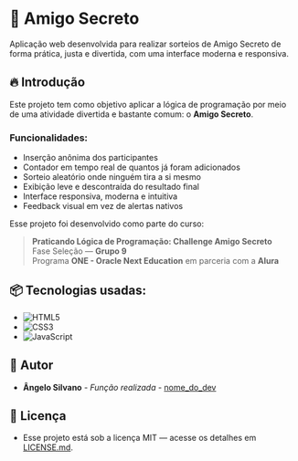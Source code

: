 # 🎁 Amigo Secreto

Aplicação web desenvolvida para realizar sorteios de Amigo Secreto de forma prática, justa e divertida, com uma interface moderna e responsiva.

## 🔥 Introdução

Este projeto tem como objetivo aplicar a lógica de programação por meio de uma atividade divertida e bastante comum: o **Amigo Secreto**.

### Funcionalidades:

- Inserção anônima dos participantes
- Contador em tempo real de quantos já foram adicionados
- Sorteio aleatório onde ninguém tira a si mesmo
- Exibição leve e descontraída do resultado final
- Interface responsiva, moderna e intuitiva
- Feedback visual em vez de alertas nativos

Esse projeto foi desenvolvido como parte do curso:

> **Praticando Lógica de Programação: Challenge Amigo Secreto**  
> Fase Seleção — **Grupo 9**  
> Programa **ONE - Oracle Next Education** em parceria com a **Alura**


## 📦 Tecnologias usadas:

* ![HTML5](https://img.shields.io/badge/html5-%23E34F26.svg?style=for-the-badge&logo=html5&logoColor=white)
* ![CSS3](https://img.shields.io/badge/css3-%231572B6.svg?style=for-the-badge&logo=css3&logoColor=white)
* ![JavaScript](https://img.shields.io/badge/javascript-%23323330.svg?style=for-the-badge&logo=javascript&logoColor=%23F7DF1E)

## 👷 Autor

* **Ângelo Silvano** - *Função realizada* - [nome_do_dev](https://github.com/link_do_Perfil)

## 📄 Licença

* Esse projeto está sob a licença MIT — acesse os detalhes em [LICENSE.md](https://github.com/seu-usuario/amigo-secreto/blob/main/LICENSE.md).
